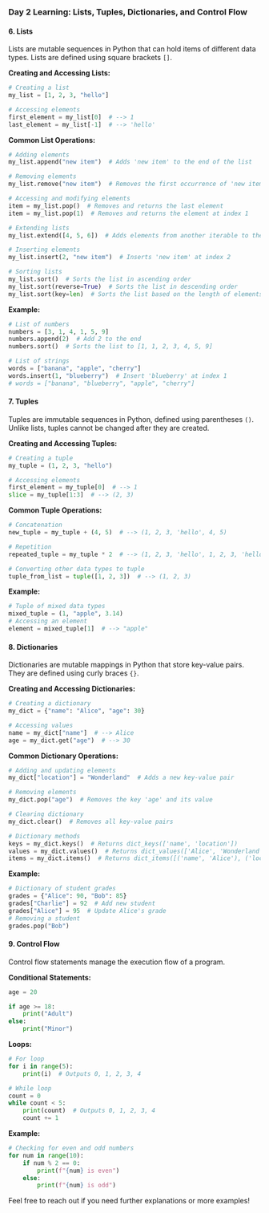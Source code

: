### Day 2 Learning: Lists, Tuples, Dictionaries, and Control Flow

#### **6. Lists**

Lists are mutable sequences in Python that can hold items of different data types. Lists are defined using square brackets `[]`.

**Creating and Accessing Lists:**

```python
# Creating a list
my_list = [1, 2, 3, "hello"]

# Accessing elements
first_element = my_list[0]  # --> 1
last_element = my_list[-1]  # --> 'hello'
```

**Common List Operations:**

```python
# Adding elements
my_list.append("new item")  # Adds 'new item' to the end of the list

# Removing elements
my_list.remove("new item")  # Removes the first occurrence of 'new item'

# Accessing and modifying elements
item = my_list.pop()  # Removes and returns the last element
item = my_list.pop(1)  # Removes and returns the element at index 1

# Extending lists
my_list.extend([4, 5, 6])  # Adds elements from another iterable to the end of the list

# Inserting elements
my_list.insert(2, "new item")  # Inserts 'new item' at index 2

# Sorting lists
my_list.sort()  # Sorts the list in ascending order
my_list.sort(reverse=True)  # Sorts the list in descending order
my_list.sort(key=len)  # Sorts the list based on the length of elements
```

**Example:**

```python
# List of numbers
numbers = [3, 1, 4, 1, 5, 9]
numbers.append(2)  # Add 2 to the end
numbers.sort()  # Sorts the list to [1, 1, 2, 3, 4, 5, 9]

# List of strings
words = ["banana", "apple", "cherry"]
words.insert(1, "blueberry")  # Insert 'blueberry' at index 1
# words = ["banana", "blueberry", "apple", "cherry"]
```

#### **7. Tuples**

Tuples are immutable sequences in Python, defined using parentheses `()`. Unlike lists, tuples cannot be changed after they are created.

**Creating and Accessing Tuples:**

```python
# Creating a tuple
my_tuple = (1, 2, 3, "hello")

# Accessing elements
first_element = my_tuple[0]  # --> 1
slice = my_tuple[1:3]  # --> (2, 3)
```

**Common Tuple Operations:**

```python
# Concatenation
new_tuple = my_tuple + (4, 5)  # --> (1, 2, 3, 'hello', 4, 5)

# Repetition
repeated_tuple = my_tuple * 2  # --> (1, 2, 3, 'hello', 1, 2, 3, 'hello')

# Converting other data types to tuple
tuple_from_list = tuple([1, 2, 3])  # --> (1, 2, 3)
```

**Example:**

```python
# Tuple of mixed data types
mixed_tuple = (1, "apple", 3.14)
# Accessing an element
element = mixed_tuple[1]  # --> "apple"
```

#### **8. Dictionaries**

Dictionaries are mutable mappings in Python that store key-value pairs. They are defined using curly braces `{}`.

**Creating and Accessing Dictionaries:**

```python
# Creating a dictionary
my_dict = {"name": "Alice", "age": 30}

# Accessing values
name = my_dict["name"]  # --> Alice
age = my_dict.get("age")  # --> 30
```

**Common Dictionary Operations:**

```python
# Adding and updating elements
my_dict["location"] = "Wonderland"  # Adds a new key-value pair

# Removing elements
my_dict.pop("age")  # Removes the key 'age' and its value

# Clearing dictionary
my_dict.clear()  # Removes all key-value pairs

# Dictionary methods
keys = my_dict.keys()  # Returns dict_keys(['name', 'location'])
values = my_dict.values()  # Returns dict_values(['Alice', 'Wonderland'])
items = my_dict.items()  # Returns dict_items([('name', 'Alice'), ('location', 'Wonderland')])
```

**Example:**

```python
# Dictionary of student grades
grades = {"Alice": 90, "Bob": 85}
grades["Charlie"] = 92  # Add new student
grades["Alice"] = 95  # Update Alice's grade
# Removing a student
grades.pop("Bob")
```

#### **9. Control Flow**

Control flow statements manage the execution flow of a program.

**Conditional Statements:**

```python
age = 20

if age >= 18:
    print("Adult")
else:
    print("Minor")
```

**Loops:**

```python
# For loop
for i in range(5):
    print(i)  # Outputs 0, 1, 2, 3, 4

# While loop
count = 0
while count < 5:
    print(count)  # Outputs 0, 1, 2, 3, 4
    count += 1
```

**Example:**

```python
# Checking for even and odd numbers
for num in range(10):
    if num % 2 == 0:
        print(f"{num} is even")
    else:
        print(f"{num} is odd")
```

Feel free to reach out if you need further explanations or more examples!